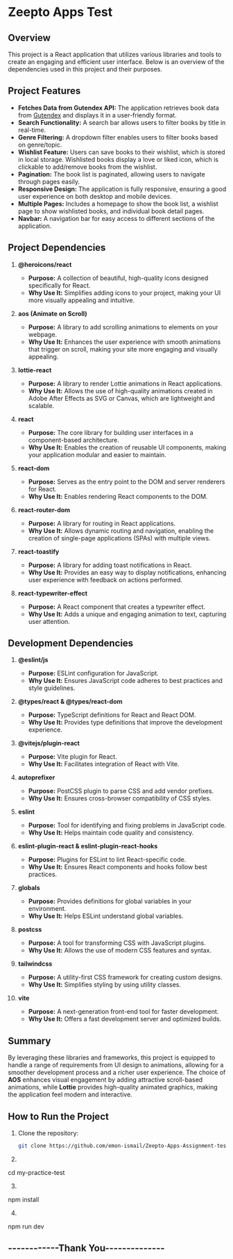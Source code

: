 # Zeepto Apps Test

## Overview
This project is a React application that utilizes various libraries and tools to create an engaging and efficient user interface. Below is an overview of the dependencies used in this project and their purposes.

## Project Features

- **Fetches Data from Gutendex API:** The application retrieves book data from [Gutendex](https://gutendex.com/books) and displays it in a user-friendly format.
- **Search Functionality:** A search bar allows users to filter books by title in real-time.
- **Genre Filtering:** A dropdown filter enables users to filter books based on genre/topic.
- **Wishlist Feature:** Users can save books to their wishlist, which is stored in local storage. Wishlisted books display a love or liked icon, which is clickable to add/remove books from the wishlist.
- **Pagination:** The book list is paginated, allowing users to navigate through pages easily.
- **Responsive Design:** The application is fully responsive, ensuring a good user experience on both desktop and mobile devices.
- **Multiple Pages:** Includes a homepage to show the book list, a wishlist page to show wishlisted books, and individual book detail pages.
- **Navbar:** A navigation bar for easy access to different sections of the application.

## Project Dependencies

1. **@heroicons/react**
   - **Purpose:** A collection of beautiful, high-quality icons designed specifically for React.
   - **Why Use It:** Simplifies adding icons to your project, making your UI more visually appealing and intuitive.

2. **aos (Animate on Scroll)**
   - **Purpose:** A library to add scrolling animations to elements on your webpage.
   - **Why Use It:** Enhances the user experience with smooth animations that trigger on scroll, making your site more engaging and visually appealing.

3. **lottie-react**
   - **Purpose:** A library to render Lottie animations in React applications.
   - **Why Use It:** Allows the use of high-quality animations created in Adobe After Effects as SVG or Canvas, which are lightweight and scalable.

4. **react**
   - **Purpose:** The core library for building user interfaces in a component-based architecture.
   - **Why Use It:** Enables the creation of reusable UI components, making your application modular and easier to maintain.

5. **react-dom**
   - **Purpose:** Serves as the entry point to the DOM and server renderers for React.
   - **Why Use It:** Enables rendering React components to the DOM.

6. **react-router-dom**
   - **Purpose:** A library for routing in React applications.
   - **Why Use It:** Allows dynamic routing and navigation, enabling the creation of single-page applications (SPAs) with multiple views.

7. **react-toastify**
   - **Purpose:** A library for adding toast notifications in React.
   - **Why Use It:** Provides an easy way to display notifications, enhancing user experience with feedback on actions performed.

8. **react-typewriter-effect**
   - **Purpose:** A React component that creates a typewriter effect.
   - **Why Use It:** Adds a unique and engaging animation to text, capturing user attention.

## Development Dependencies

1. **@eslint/js**
   - **Purpose:** ESLint configuration for JavaScript.
   - **Why Use It:** Ensures JavaScript code adheres to best practices and style guidelines.

2. **@types/react & @types/react-dom**
   - **Purpose:** TypeScript definitions for React and React DOM.
   - **Why Use It:** Provides type definitions that improve the development experience.

3. **@vitejs/plugin-react**
   - **Purpose:** Vite plugin for React.
   - **Why Use It:** Facilitates integration of React with Vite.

4. **autoprefixer**
   - **Purpose:** PostCSS plugin to parse CSS and add vendor prefixes.
   - **Why Use It:** Ensures cross-browser compatibility of CSS styles.

5. **eslint**
   - **Purpose:** Tool for identifying and fixing problems in JavaScript code.
   - **Why Use It:** Helps maintain code quality and consistency.

6. **eslint-plugin-react & eslint-plugin-react-hooks**
   - **Purpose:** Plugins for ESLint to lint React-specific code.
   - **Why Use It:** Ensures React components and hooks follow best practices.

7. **globals**
   - **Purpose:** Provides definitions for global variables in your environment.
   - **Why Use It:** Helps ESLint understand global variables.

8. **postcss**
   - **Purpose:** A tool for transforming CSS with JavaScript plugins.
   - **Why Use It:** Allows the use of modern CSS features and syntax.

9. **tailwindcss**
   - **Purpose:** A utility-first CSS framework for creating custom designs.
   - **Why Use It:** Simplifies styling by using utility classes.

10. **vite**
    - **Purpose:** A next-generation front-end tool for faster development.
    - **Why Use It:** Offers a fast development server and optimized builds.

## Summary
By leveraging these libraries and frameworks, this project is equipped to handle a range of requirements from UI design to animations, allowing for a smoother development process and a richer user experience. The choice of **AOS** enhances visual engagement by adding attractive scroll-based animations, while **Lottie** provides high-quality animated graphics, making the application feel modern and interactive.

## How to Run the Project
1. Clone the repository:
   ```bash
   git clone https://github.com/emon-ismail/Zeepto-Apps-Assignment-test.git

2.
cd my-practice-test

3.
npm install

4.
npm run dev

## ------------Thank You--------------
